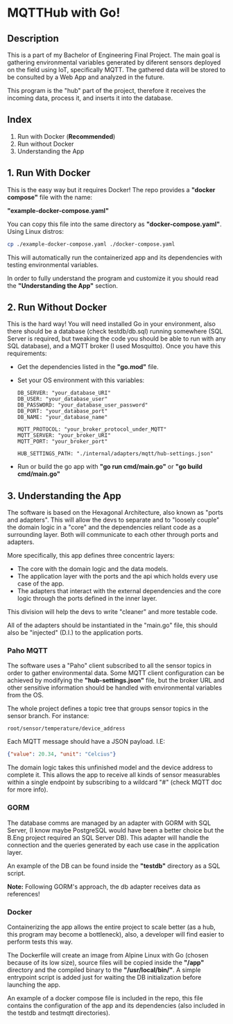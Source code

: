 # **MQTTHub with Go!**

## __Description__

This is a part of my Bachelor of Engineering Final Project. The main goal is gathering environmental variables generated by diferent sensors deployed on the field using IoT, specifically MQTT. The gathered data will be stored to be consulted by a Web App and analyzed in the future.

This program is the "hub" part of the project, therefore it receives the incoming data, process it, and inserts it into the database.

## __Index__

1. Run with Docker (**Recommended**)
2. Run without Docker
3. Understanding the App

## __1. Run With Docker__

This is the easy way but it requires Docker! The repo provides a __"docker compose"__ file with the name: 

__"example-docker-compose.yaml"__

You can copy this file into the same directory as __"docker-compose.yaml"__. Using Linux distros:

```sh
cp ./example-docker-compose.yaml ./docker-compose.yaml
```

This will automatically run the containerized app and its dependencies with testing environmental variables.

In order to fully understand the program and customize it you should read the __"Understanding the App"__ section.

## __2. Run Without Docker__

This is the hard way! You will need installed Go in your environment, also there should be a database (check testdb/db.sql) running somewhere (SQL Server is required, but tweaking the code you should be able to run with any SQL database), and a MQTT broker (I used Mosquitto). Once you have this requirements:

- Get the dependencies listed in the __"go.mod"__ file.
- Set your OS environment with this variables:

      DB_SERVER: "your_database_URI"
      DB_USER: "your_database_user"
      DB_PASSWORD: "your_database_user_password"
      DB_PORT: "your_database_port"
      DB_NAME: "your_database_name"
      
      MQTT_PROTOCOL: "your_broker_protocol_under_MQTT"
      MQTT_SERVER: "your_broker_URI"
      MQTT_PORT: "your_broker_port"
      
      HUB_SETTINGS_PATH: "./internal/adapters/mqtt/hub-settings.json"

- Run or build the go app with __"go run cmd/main.go"__ or __"go build cmd/main.go"__

## __3. Understanding the App__

The software is based on the Hexagonal Architecture, also known as "ports and adapters". This will allow the devs to separate and to "loosely couple" the domain logic in a "core" and the dependencies reliant code as a surrounding layer. Both will communicate to each other through ports and adapters.

More specifically, this app defines three concentric layers:
- The core with the domain logic and the data models.
- The application layer with the ports and the api which holds every use case of the app.
- The adapters that interact with the external dependencies and the core logic through the ports defined in the inner layer.

This division will help the devs to write "cleaner" and more testable code.

All of the adapters should be instantiated in the "main.go" file, this should also be "injected" (D.I.) to the application ports.

### __Paho MQTT__

The software uses a "Paho" client subscribed to all the sensor topics in order to gather environmental data. Some MQTT client configuration can be achieved by modifying the __"hub-settings.json"__ file, but the broker URL and other sensitive information should be handled with environmental variables from the OS.

The whole project defines a topic tree that groups sensor topics in the sensor branch. For instance:

```
root/sensor/temperature/device_address
```

Each MQTT message should have a JSON payload. I.E:

```JSON
{"value": 20.34, "unit": "Celcius"}
```

The domain logic takes this unfinished model and the device address to complete it. This allows the app to receive all kinds of sensor measurables within a single endpoint by subscribing to a wildcard "#" (check MQTT doc for more info).

### __GORM__

The database comms are managed by an adapter with GORM with SQL Server, (I know maybe PostgreSQL would have been a better choice but the B.Eng project required an SQL Server DB). This adapter will handle the connection and the queries generated by each use case in the application layer.

An example of the DB can be found inside the __"testdb"__ directory as a SQL script.

__Note:__ Following GORM's approach, the db adapter receives data as references!

### __Docker__

Containerizing the app allows the entire project to scale better (as a hub, this program may become a bottleneck), also, a developer will find easier to perform tests this way.

The Dockerfile will create an image from Alpine Linux with Go (chosen because of its low size), source files will be copied inside the __"/app"__ directory and the compiled binary to the __"/usr/local/bin/"__. A simple entrypoint script is added just for waiting the DB initialization before launching the app.

An example of a docker compose file is included in the repo, this file contains the configuration of the app and its dependencies (also included in the testdb and testmqtt directories).